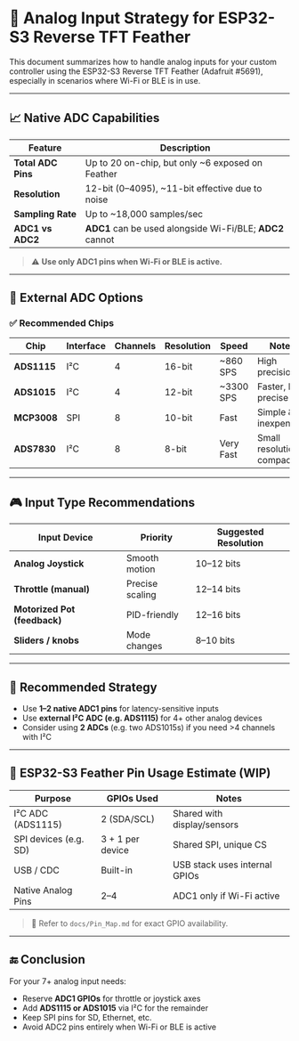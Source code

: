 # 🧪 Analog Input Strategy for ESP32-S3 Reverse TFT Feather

This document summarizes how to handle analog inputs for your custom controller using the ESP32-S3 Reverse TFT Feather (Adafruit #5691), especially in scenarios where Wi-Fi or BLE is in use.

---

## 📈 Native ADC Capabilities

| Feature            | Description |
|-------------------|-------------|
| **Total ADC Pins** | Up to 20 on-chip, but only ~6 exposed on Feather |
| **Resolution**     | 12-bit (0–4095), ~11-bit effective due to noise |
| **Sampling Rate**  | Up to ~18,000 samples/sec |
| **ADC1 vs ADC2**   | **ADC1** can be used alongside Wi-Fi/BLE; **ADC2** cannot |

> ⚠️ **Use only ADC1 pins when Wi-Fi or BLE is active.**

---

## 🧩 External ADC Options

### ✅ Recommended Chips

| Chip        | Interface | Channels | Resolution | Speed       | Notes |
|-------------|-----------|----------|------------|-------------|-------|
| **ADS1115** | I²C       | 4        | 16-bit     | ~860 SPS    | High precision |
| **ADS1015** | I²C       | 4        | 12-bit     | ~3300 SPS   | Faster, less precise |
| **MCP3008** | SPI       | 8        | 10-bit     | Fast        | Simple & inexpensive |
| **ADS7830** | I²C       | 8        | 8-bit      | Very Fast   | Small resolution, compact |

---

## 🎮 Input Type Recommendations

| Input Device       | Priority      | Suggested Resolution |
|--------------------|---------------|-----------------------|
| **Analog Joystick** | Smooth motion | 10–12 bits |
| **Throttle (manual)** | Precise scaling | 12–14 bits |
| **Motorized Pot (feedback)** | PID-friendly | 12–16 bits |
| **Sliders / knobs** | Mode changes | 8–10 bits |

---

## 🧠 Recommended Strategy

- Use **1–2 native ADC1 pins** for latency-sensitive inputs
- Use **external I²C ADC (e.g. ADS1115)** for 4+ other analog devices
- Consider using **2 ADCs** (e.g. two ADS1015s) if you need >4 channels with I²C

---

## 🧮 ESP32-S3 Feather Pin Usage Estimate (WIP)

| Purpose               | GPIOs Used | Notes |
|------------------------|------------|-------|
| I²C ADC (ADS1115)      | 2 (SDA/SCL) | Shared with display/sensors |
| SPI devices (e.g. SD)  | 3 + 1 per device | Shared SPI, unique CS |
| USB / CDC              | Built-in   | USB stack uses internal GPIOs |
| Native Analog Pins     | 2–4        | ADC1 only if Wi-Fi active |

> 📌 Refer to `docs/Pin_Map.md` for exact GPIO availability.

---

## 🔚 Conclusion

For your 7+ analog input needs:

- Reserve **ADC1 GPIOs** for throttle or joystick axes
- Add **ADS1115 or ADS1015** via I²C for the remainder
- Keep SPI pins for SD, Ethernet, etc.
- Avoid ADC2 pins entirely when Wi-Fi or BLE is active

